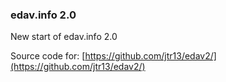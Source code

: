 

### edav.info 2.0

New start of edav.info 2.0

Source code for: [https://github.com/jtr13/edav2/](https://github.com/jtr13/edav2/)
